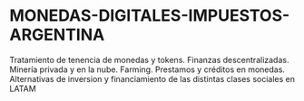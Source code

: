 # MONEDAS-DIGITALES-IMPUESTOS-ARGENTINA
Tratamiento de tenencia de monedas y tokens.
Finanzas descentralizadas.
Minería privada y en la nube.
Farming. 
Prestamos y créditos en monedas.
Alternativas de inversion y financiamiento de las distintas clases sociales en LATAM
